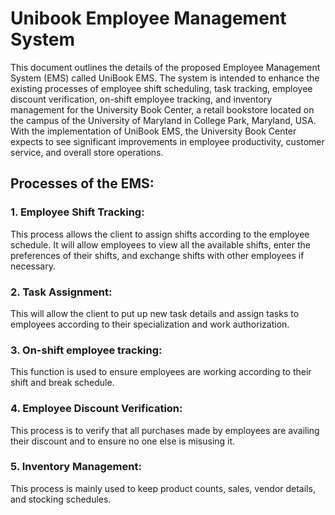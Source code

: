 # Unibook Employee Management System
This document outlines the details of the proposed Employee Management System (EMS) called UniBook EMS. The system is intended to enhance the existing processes of employee shift scheduling, task tracking, employee discount verification, on-shift employee tracking, and inventory management for the University Book Center, a retail bookstore located on the campus of the University of Maryland in College Park, Maryland, USA. With the implementation of UniBook EMS, the University Book Center expects to see significant improvements in employee productivity, customer service, and overall store operations.

## Processes of the EMS:

### 1. Employee Shift Tracking: 
This process allows the client to assign shifts according to the employee schedule. It will allow employees to view all the available shifts, enter the preferences of their shifts, and exchange shifts with other employees if necessary.
### 2. Task Assignment: 
This will allow the client to put up new task details and assign tasks to employees according to their specialization and work authorization.
### 3. On-shift employee tracking: 
This function is used to ensure employees are working according to their shift and break schedule.
### 4. Employee Discount Verification: 
This process is to verify that all purchases made by employees are availing their discount and to ensure no one else is misusing it.
### 5. Inventory Management: 
This process is mainly used to keep product counts, sales, vendor details, and stocking schedules.
